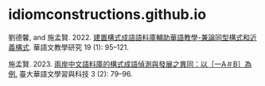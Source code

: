 # idiomconstructions.github.io

劉德馨, and 施孟賢. 2022. [建置構式成語語料庫輔助華語教學-兼論同型構式和近義構式](https://www.airitilibrary.com/Article/Detail/18118429-202203-202204010020-202204010020-95-121). 華語文教學研究 19 (1): 95–121.

施孟賢. 2023. [兩岸中文語料庫的構式成語偵測與發展之異同：以［一A＃B］為例.](https://doi.org/10.30050/CLLT.202312_3(2).0003) 臺大華語文學習與科技 3 (2): 79–96.